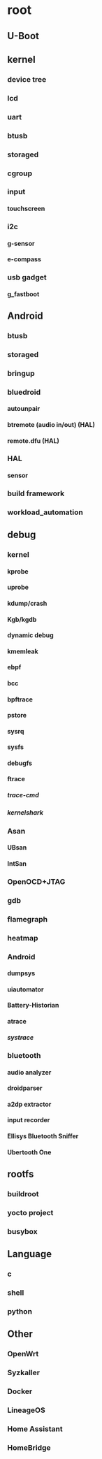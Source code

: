 # root

## U-Boot

## kernel
### device tree
### lcd
### uart
### btusb
### storaged
### cgroup

### input
#### touchscreen

### i2c
#### g-sensor
#### e-compass

### usb gadget
#### g_fastboot

## Android
### btusb
### storaged
### bringup
### bluedroid
#### autounpair
#### btremote (audio in/out) (HAL)
#### remote.dfu (HAL)
### HAL
#### sensor
### build framework

### workload_automation


## debug

### kernel
#### kprobe
#### uprobe
#### kdump/crash
#### Kgb/kgdb
#### dynamic debug
#### kmemleak
#### ebpf
#### bcc
#### bpftrace
#### pstore
#### sysrq
#### sysfs
#### debugfs
#### ftrace
##### trace-cmd
##### kernelshark

### Asan
#### UBsan
#### IntSan

### OpenOCD+JTAG
### gdb

### flamegraph
### heatmap

### Android
#### dumpsys
#### uiautomator
#### Battery-Historian
#### atrace
##### systrace

### bluetooth
#### audio analyzer
#### droidparser
#### a2dp extractor
#### input recorder
#### Ellisys Bluetooth Sniffer
#### Ubertooth One

## rootfs
### buildroot
### yocto project
### busybox

## Language
### c
### shell
### python

## Other
### OpenWrt
### Syzkaller
### Docker
### LineageOS
### Home Assistant
### HomeBridge
